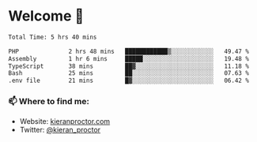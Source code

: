 # Welcome 🦘

<!--START_SECTION:waka-->

```txt
Total Time: 5 hrs 40 mins

PHP              2 hrs 48 mins   ████████████▒░░░░░░░░░░░░   49.47 %
Assembly         1 hr 6 mins     █████░░░░░░░░░░░░░░░░░░░░   19.48 %
TypeScript       38 mins         ██▓░░░░░░░░░░░░░░░░░░░░░░   11.18 %
Bash             25 mins         ██░░░░░░░░░░░░░░░░░░░░░░░   07.63 %
.env file        21 mins         █▓░░░░░░░░░░░░░░░░░░░░░░░   06.42 %
```

<!--END_SECTION:waka-->

### 📫 Where to find me:

-   Website: [kieranproctor.com](https://kieranproctor.com/)
-   Twitter: [@kieran_proctor](https://twitter.com/kieran_proctor)
